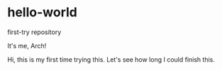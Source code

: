 # hello-world
first-try repository

It's me, Arch!

Hi, this is my first time trying this. 
Let's see how long I could finish this.
